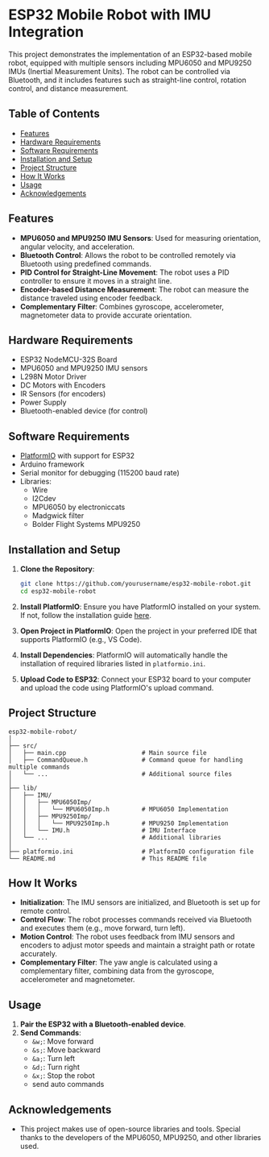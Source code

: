 
# ESP32 Mobile Robot with IMU Integration

This project demonstrates the implementation of an ESP32-based mobile robot, equipped with multiple sensors including MPU6050 and MPU9250 IMUs (Inertial Measurement Units). The robot can be controlled via Bluetooth, and it includes features such as straight-line control, rotation control, and distance measurement.

## Table of Contents
- [Features](#features)
- [Hardware Requirements](#hardware-requirements)
- [Software Requirements](#software-requirements)
- [Installation and Setup](#installation-and-setup)
- [Project Structure](#project-structure)
- [How It Works](#how-it-works)
- [Usage](#usage)
- [Acknowledgements](#acknowledgements)

## Features
- **MPU6050 and MPU9250 IMU Sensors**: Used for measuring orientation, angular velocity, and acceleration.
- **Bluetooth Control**: Allows the robot to be controlled remotely via Bluetooth using predefined commands.
- **PID Control for Straight-Line Movement**: The robot uses a PID controller to ensure it moves in a straight line.
- **Encoder-based Distance Measurement**: The robot can measure the distance traveled using encoder feedback.
- **Complementary Filter**: Combines gyroscope, accelerometer, magnetometer data to provide accurate orientation.

## Hardware Requirements
- ESP32 NodeMCU-32S Board
- MPU6050 and MPU9250 IMU sensors
- L298N Motor Driver
- DC Motors with Encoders
- IR Sensors (for encoders)
- Power Supply
- Bluetooth-enabled device (for control)

## Software Requirements
- [PlatformIO](https://platformio.org/) with support for ESP32
- Arduino framework
- Serial monitor for debugging (115200 baud rate)
- Libraries:
  - Wire
  - I2Cdev
  - MPU6050 by electroniccats
  - Madgwick filter
  - Bolder Flight Systems MPU9250

## Installation and Setup
1. **Clone the Repository**:
    ```bash
    git clone https://github.com/yourusername/esp32-mobile-robot.git
    cd esp32-mobile-robot
    ```

2. **Install PlatformIO**:
   Ensure you have PlatformIO installed on your system. If not, follow the installation guide [here](https://platformio.org/install).

3. **Open Project in PlatformIO**:
   Open the project in your preferred IDE that supports PlatformIO (e.g., VS Code).

4. **Install Dependencies**:
   PlatformIO will automatically handle the installation of required libraries listed in `platformio.ini`.

5. **Upload Code to ESP32**:
   Connect your ESP32 board to your computer and upload the code using PlatformIO's upload command.

## Project Structure
```
esp32-mobile-robot/
│
├── src/
│   ├── main.cpp                     # Main source file
│   ├── CommandQueue.h               # Command queue for handling multiple commands
│   └── ...                          # Additional source files
│
├── lib/
│   ├── IMU/
│   │   ├── MPU6050Imp/
│   │   │   └── MPU6050Imp.h         # MPU6050 Implementation
│   │   ├── MPU9250Imp/
│   │   │   └── MPU9250Imp.h         # MPU9250 Implementation
│   │   └── IMU.h                    # IMU Interface
│   └── ...                          # Additional libraries
│
├── platformio.ini                   # PlatformIO configuration file
└── README.md                        # This README file
```

## How It Works
- **Initialization**: The IMU sensors are initialized, and Bluetooth is set up for remote control.
- **Control Flow**: The robot processes commands received via Bluetooth and executes them (e.g., move forward, turn left).
- **Motion Control**: The robot uses feedback from IMU sensors and encoders to adjust motor speeds and maintain a straight path or rotate accurately.
- **Complementary Filter**: The yaw angle is calculated using a complementary filter, combining data from the gyroscope, accelerometer and magnetometer.

## Usage
1. **Pair the ESP32 with a Bluetooth-enabled device**.
2. **Send Commands**:
   - `&w;`: Move forward
   - `&s;`: Move backward
   - `&a;`: Turn left
   - `&d;`: Turn right
   - `&x;`: Stop the robot
   -  send auto commands


## Acknowledgements
- This project makes use of open-source libraries and tools. Special thanks to the developers of the MPU6050, MPU9250, and other libraries used.
